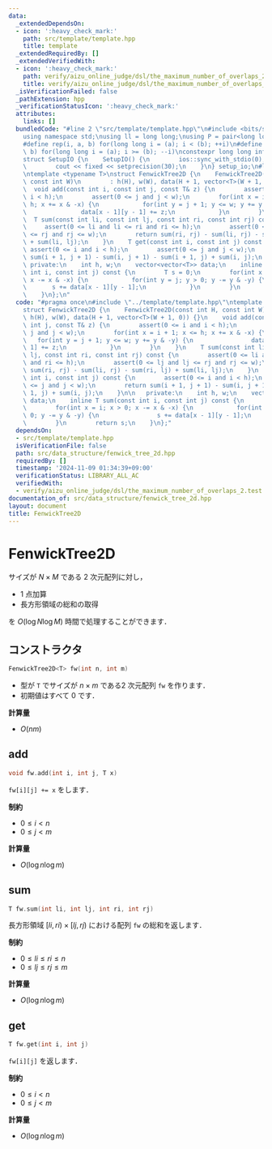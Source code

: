 ```yaml
---
data:
  _extendedDependsOn:
  - icon: ':heavy_check_mark:'
    path: src/template/template.hpp
    title: template
  _extendedRequiredBy: []
  _extendedVerifiedWith:
  - icon: ':heavy_check_mark:'
    path: verify/aizu_online_judge/dsl/the_maximum_number_of_overlaps_2.test.cpp
    title: verify/aizu_online_judge/dsl/the_maximum_number_of_overlaps_2.test.cpp
  _isVerificationFailed: false
  _pathExtension: hpp
  _verificationStatusIcon: ':heavy_check_mark:'
  attributes:
    links: []
  bundledCode: "#line 2 \"src/template/template.hpp\"\n#include <bits/stdc++.h>\n\
    using namespace std;\nusing ll = long long;\nusing P = pair<long long, long long>;\n\
    #define rep(i, a, b) for(long long i = (a); i < (b); ++i)\n#define rrep(i, a,\
    \ b) for(long long i = (a); i >= (b); --i)\nconstexpr long long inf = 4e18;\n\
    struct SetupIO {\n    SetupIO() {\n        ios::sync_with_stdio(0);\n        cin.tie(0);\n\
    \        cout << fixed << setprecision(30);\n    }\n} setup_io;\n#line 3 \"src/data_structure/fenwick_tree_2d.hpp\"\
    \ntemplate <typename T>\nstruct FenwickTree2D {\n    FenwickTree2D(const int H,\
    \ const int W)\n        : h(H), w(W), data(H + 1, vector<T>(W + 1, 0)) {}\n  \
    \  void add(const int i, const int j, const T& z) {\n        assert(0 <= i and\
    \ i < h);\n        assert(0 <= j and j < w);\n        for(int x = i + 1; x <=\
    \ h; x += x & -x) {\n            for(int y = j + 1; y <= w; y += y & -y) {\n \
    \               data[x - 1][y - 1] += z;\n            }\n        }\n    }\n  \
    \  T sum(const int li, const int lj, const int ri, const int rj) const {\n   \
    \     assert(0 <= li and li <= ri and ri <= h);\n        assert(0 <= lj and lj\
    \ <= rj and rj <= w);\n        return sum(ri, rj) - sum(li, rj) - sum(ri, lj)\
    \ + sum(li, lj);\n    }\n    T get(const int i, const int j) const {\n       \
    \ assert(0 <= i and i < h);\n        assert(0 <= j and j < w);\n        return\
    \ sum(i + 1, j + 1) - sum(i, j + 1) - sum(i + 1, j) + sum(i, j);\n    }\n\n  \
    \ private:\n    int h, w;\n    vector<vector<T>> data;\n    inline T sum(const\
    \ int i, const int j) const {\n        T s = 0;\n        for(int x = i; x > 0;\
    \ x -= x & -x) {\n            for(int y = j; y > 0; y -= y & -y) {\n         \
    \       s += data[x - 1][y - 1];\n            }\n        }\n        return s;\n\
    \    }\n};\n"
  code: "#pragma once\n#include \"../template/template.hpp\"\ntemplate <typename T>\n\
    struct FenwickTree2D {\n    FenwickTree2D(const int H, const int W)\n        :\
    \ h(H), w(W), data(H + 1, vector<T>(W + 1, 0)) {}\n    void add(const int i, const\
    \ int j, const T& z) {\n        assert(0 <= i and i < h);\n        assert(0 <=\
    \ j and j < w);\n        for(int x = i + 1; x <= h; x += x & -x) {\n         \
    \   for(int y = j + 1; y <= w; y += y & -y) {\n                data[x - 1][y -\
    \ 1] += z;\n            }\n        }\n    }\n    T sum(const int li, const int\
    \ lj, const int ri, const int rj) const {\n        assert(0 <= li and li <= ri\
    \ and ri <= h);\n        assert(0 <= lj and lj <= rj and rj <= w);\n        return\
    \ sum(ri, rj) - sum(li, rj) - sum(ri, lj) + sum(li, lj);\n    }\n    T get(const\
    \ int i, const int j) const {\n        assert(0 <= i and i < h);\n        assert(0\
    \ <= j and j < w);\n        return sum(i + 1, j + 1) - sum(i, j + 1) - sum(i +\
    \ 1, j) + sum(i, j);\n    }\n\n   private:\n    int h, w;\n    vector<vector<T>>\
    \ data;\n    inline T sum(const int i, const int j) const {\n        T s = 0;\n\
    \        for(int x = i; x > 0; x -= x & -x) {\n            for(int y = j; y >\
    \ 0; y -= y & -y) {\n                s += data[x - 1][y - 1];\n            }\n\
    \        }\n        return s;\n    }\n};"
  dependsOn:
  - src/template/template.hpp
  isVerificationFile: false
  path: src/data_structure/fenwick_tree_2d.hpp
  requiredBy: []
  timestamp: '2024-11-09 01:34:39+09:00'
  verificationStatus: LIBRARY_ALL_AC
  verifiedWith:
  - verify/aizu_online_judge/dsl/the_maximum_number_of_overlaps_2.test.cpp
documentation_of: src/data_structure/fenwick_tree_2d.hpp
layout: document
title: FenwickTree2D
---
```


# FenwickTree2D

サイズが $N \times M$ である $2$ 次元配列に対し，

- $1$ 点加算
- 長方形領域の総和の取得

を $O(\log N \log M)$ 時間で処理することができます．

## コンストラクタ

```cpp
FenwickTree2D<T> fw(int n, int m)
```

- 型が `T` でサイズが $n \times m$ である$2$ 次元配列 `fw` を作ります．<br>
- 初期値はすべて $0$ です．

**計算量**

- $O(nm)$

## add

```cpp
void fw.add(int i, int j, T x)
```

`fw[i][j] += x` をします．

**制約**

- $0 \leq i < n$
- $0 \leq j < m$

**計算量**

- $O(\log n \log m)$

## sum

```cpp
T fw.sum(int li, int lj, int ri, int rj)
```

長方形領域 $[li, ri) \times [lj, rj)$ における配列 `fw` の総和を返します．

**制約**

- $0 \leq li \leq ri \leq n$
- $0 \leq lj \leq rj \leq m$

**計算量**

- $O(\log n \log m)$

## get

```cpp
T fw.get(int i, int j)
```

`fw[i][j]` を返します．

**制約**

- $0 \leq i < n$
- $0 \leq j < m$

**計算量**

- $O(\log n \log m)$